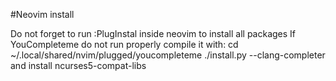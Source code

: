 #Neovim install

Do not forget to run :PlugInstal inside neovim to install all packages
If YouCompleteme do not run properly compile it with:
        cd ~/.local/shared/nvim/plugged/youcompleteme
        ./install.py --clang-completer
    and install ncurses5-compat-libs

